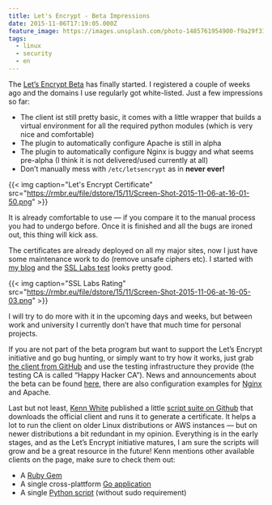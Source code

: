 ```yaml
---
title: Let's Encrypt - Beta Impressions
date: 2015-11-06T17:19:05.000Z
feature_image: https://images.unsplash.com/photo-1485761954900-f9a29f318567?ixlib=rb-0.3.5&q=80&fm=jpg&crop=entropy&cs=tinysrgb&w=1080&fit=max&ixid=eyJhcHBfaWQiOjExNzczfQ&s=aaab19590fcc9502b5195bc6006249c4
tags:
  - linux
  - security
  - en
---
```


The [Let’s Encrypt Beta](https://letsencrypt.org) has finally started. I registered a couple of weeks ago and the domains I use regularly got white-listed. Just a few impressions so far:

* The client ist still pretty basic, it comes with a little wrapper that builds a virtual environment for all the required python modules (which is very nice and comfortable)
* The plugin to automatically configure Apache is still in alpha
* The plugin to automatically configure Nginx is buggy and what seems pre-alpha (I think it is not delivered/used currently at all)
* Don’t manually mess with `/etc/letsencrypt` as in **never ever!**

{{< img caption="Let's Encrypt Certificate" src="https://rmbr.eu/file/dstore/15/11/Screen-Shot-2015-11-06-at-16-01-50.png" >}}

It is already comfortable to use — if you compare it to the manual process you had to undergo before. Once it is finished and all the bugs are ironed out, this thing will kick ass.

The certificates are already deployed on all my major sites, now I just have some maintenance work to do (remove unsafe ciphers etc). I started with [my blog](https://pixelschatten.net) and the [SSL Labs test](https://www.ssllabs.com/ssltest/analyze.html) looks pretty good.

{{< img caption="SSL Labs Rating" src="https://rmbr.eu/file/dstore/15/11/Screen-Shot-2015-11-06-at-16-05-03.png" >}}

I will try to do more with it in the upcoming days and weeks, but between work and university I currently don’t have that much time for personal projects.

If you are not part of the beta program but want to support the Let’s Encrypt initiative and go bug hunting, or simply want to try how it works, just grab [the client from GitHub](https://github.com/letsencrypt/letsencrypt) and use the testing infrastructure they provide (the testing CA is called “Happy Hacker CA”). News and announcements about the beta can be found [here](https://community.letsencrypt.org/t/beta-program-announcements/1631), there are also configuration examples for [Nginx](https://community.letsencrypt.org/t/nginx-configuration-sample/2173) and Apache.

Last but not least, [Kenn White](https://twitter.com/kennwhite/status/662520849979674624) published a little [script suite on Github](https://github.com/kennwhite/install-letsencrypt) that downloads the official client and runs it to generate a certificate. It helps a lot to run the client on older Linux distributions or AWS instances — but on newer distributions a bit redundant in my opinion. Everything is in the early stages, and as the Let’s Encrypt initiative matures, I am sure the scripts will grow and be a great resource in the future! Kenn mentions other available clients on the page, make sure to check them out:

* A [Ruby Gem](https://github.com/unixcharles/acme-client)
* A single cross-plattform [Go application](https://github.com/xenolf/lego)
* A single [Python script](https://github.com/diafygi/letsencrypt-nosudo) (without sudo requirement)
